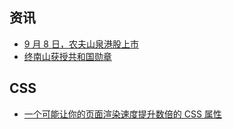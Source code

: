 ## 资讯

- [9 月 8 日，农夫山泉港股上市](http://weibointl.api.weibo.com/share/170954237.html?weibo_id=4546833482781055)
- [终南山获授共和国勋章](http://weibointl.api.weibo.com/share/170953976.html?weibo_id=4546824881052919)

## CSS

- [一个可能让你的页面渲染速度提升数倍的 CSS 属性](https://mp.weixin.qq.com/s/CMytVX9Ahuw5Y27xYNjkgA)